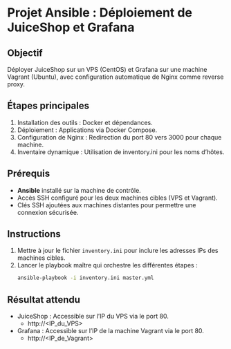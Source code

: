 # Projet Ansible : Déploiement de JuiceShop et Grafana
## Objectif
Déployer JuiceShop sur un VPS (CentOS) et Grafana sur une machine Vagrant (Ubuntu), avec configuration automatique de Nginx comme reverse proxy.

## Étapes principales
1.	Installation des outils : Docker et dépendances.
2.	Déploiement : Applications via Docker Compose.
3.	Configuration de Nginx : Redirection du port 80 vers 3000 pour chaque machine.
4.	Inventaire dynamique : Utilisation de inventory.ini pour les noms d’hôtes.

## Prérequis
- **Ansible** installé sur la machine de contrôle.
- Accès SSH configuré pour les deux machines cibles (VPS et Vagrant).
- Clés SSH ajoutées aux machines distantes pour permettre une connexion sécurisée.

## Instructions
1. Mettre à jour le fichier `inventory.ini` pour inclure les adresses IPs des machines cibles.
2. Lancer le playbook maître qui orchestre les différentes étapes :
   ```bash
   ansible-playbook -i inventory.ini master.yml
   ```
   
## Résultat attendu
- JuiceShop : Accessible sur l’IP du VPS via le port 80.
     - http://<IP_du_VPS>
- Grafana : Accessible sur l’IP de la machine Vagrant via le port 80.
     - http://<IP_de_Vagrant> 
